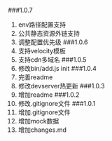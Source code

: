 ###1.0.7
1. env路径配置支持
2. 公共静态资源外链支持
3. 调整配置优先级
###1.0.6
1. 支持velocity模板
2. 支持cdn多域名
###1.0.5
1. 修改bin/add.js init
###1.0.4
1. 完善readme
2. 修改devserver热更新
###1.0.3
1. 增加readme
###1.0.2
1. 修改.gitignore文件
###1.0.1
1. 增加.gitignore文件
2. 增加mock数据
3. 增加changes.md
